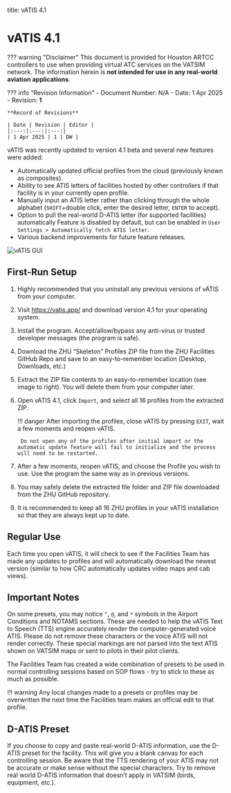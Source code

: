 title: vATIS 4.1
# vATIS 4.1

??? warning "Disclaimer"
    This document is provided for Houston ARTCC controllers to use when providing virtual ATC services on the VATSIM network. The information herein is **not intended for use in any real-world aviation applications**.

??? info "Revision Information"
    - Document Number: N/A
    - Date: 1 Apr 2025
    - Revision: **1**

    **Record of Revisions**

    | Date | Revision | Editor |
    |:---:|:---:|:---:|
    | 1 Apr 2025 | 1 | DW |

vATIS was recently updated to version 4.1 beta and several new features were added:

- Automatically updated official profiles from the cloud (previously known as composites).
- Ability to see ATIS letters of facilities hosted by other controllers if that facility is in your currently open profile.
- Manually input an ATIS letter rather than clicking through the whole alphabet (`SHIFT`+double click, enter the desired letter, `ENTER` to accept).
- Option to pull the real-world D-ATIS letter (for supported facilities) automatically Feature is disabled by default, but can be enabled in `User Settings > Automatically fetch ATIS letter`.
- Various backend improvements for future feature releases.

![vATIS GUI](https://vatis.app/assets/images/MainScreen.png)
## First-Run Setup
1. Highly recommended that you uninstall any
previous versions of vATIS from your computer.
2. Visit https://vatis.app/ and download version 4.1 for
your operating system.
3. Install the program. Accept/allow/bypass any anti-virus or trusted developer messages (the program is safe).
4. Download the ZHU “Skeleton” Profiles ZIP file from the ZHU Facilities GitHub Repo and save to an easy-to-remember location (Desktop, Downloads, etc.)
5. Extract the ZIP file contents to an easy-to-remember location (see image to right). You will delete them from your computer later.
6. Open vATIS 4.1, click `Import`, and select all 16 profiles from the extracted ZIP.

    !!! danger
        After importing the profiles, close vATIS by pressing `EXIT`, wait a few moments and reopen vATIS.
        
        Do not open any of the profiles after initial import or the automatic update feature will fail to initialize and the process will need to be restarted.

7. After a few moments, reopen vATIS, and choose the
Profile you wish to use. Use the program the same way as
in previous versions.
8. You may safely delete the extracted file folder and ZIP file downloaded from the ZHU GitHub repository.
9. It is recommended to keep all 16 ZHU profiles in your vATIS installation so that they are always kept up to date.

## Regular Use
Each time you open vATIS, it will check to see if the Facilities Team has made any updates to profiles and will automatically download the newest version (similar to how CRC automatically updates video maps and cab views).

## Important Notes
On some presets, you may notice `^`, `@`, and `*` symbols in the Airport Conditions and NOTAMS sections. These are needed to help the vATIS Text to Speech (TTS) engine accurately render the computer-generated voice ATIS. Please do not remove these characters or the voice ATIS will not render correctly. These special markings are not parsed into the text ATIS shown on VATSIM maps or sent to pilots in their pilot clients.

The Facilities Team has created a wide combination of presets to be used in normal controlling sessions based on SOP flows - try to stick to these as much as possible.

!!! warning
    Any local changes made to a presets or profiles may be overwritten the next time the Facilities team makes an official edit to that profile.

## D-ATIS Preset 
If you choose to copy and paste real-world D-ATIS information, use the D-ATIS preset for the facility. This will give you a blank canvas for each controlling session. Be aware that the TTS rendering of your ATIS may not be accurate or make sense without the special characters. Try to remove real world D-ATIS information that doesn’t apply in VATSIM (birds, equipment, etc.).